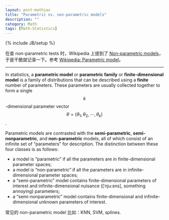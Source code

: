 ```yaml
---
layout: post-mathjax
title: "Parametric vs. non-parametric models"
description: ""
category: Math
tags: [Math-Statistics]
---
```

{% include JB/setup %}

在查 non-parametric tests 时，Wikipedia 上提到了 [Non-parametric models](https://en.wikipedia.org/wiki/Nonparametric_statistics#Non-parametric_models)，于是干脆就记录一下。参考 [Wikipedia: Parametric model](https://en.wikipedia.org/wiki/Parametric_model)。

-----

In statistics, a **parametric model** or **parametric family** or **finite-dimensional model** is a family of distributions that can be described using a **finite** number of parameters. These parameters are usually collected together to form a single $$ k $$-dimensional parameter vector $$ \theta = (\theta_1, \theta_2, \cdots, \theta_k) $$.

Parametric models are contrasted with the **semi-parametric**, **semi-nonparametric**, and **non-parametric** models, all of which consist of an infinite set of “parameters” for description. The distinction between these four classes is as follows:

- a model is “parametric” if all the parameters are in finite-dimensional parameter spaces;
- a model is “non-parametric” if all the parameters are in infinite-dimensional parameter spaces;
- a “semi-parametric” model contains finite-dimensional parameters of interest and infinite-dimensional nuisance ([ˈnju:sns], something annoying) parameters;
- a “semi-nonparametric” model contains finite-dimensional and infinite-dimensional unknown parameters of interest.

常见的 non-parametric model 比如：KNN, SVM, splines.